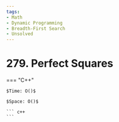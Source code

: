 ```yaml
---
tags:
- Math
- Dynamic Programming
- Breadth-First Search
- Unsolved
---
```



# 279. Perfect Squares

=== "C++"

    $Time: O()$

    $Space: O()$

    ``` c++
    ```